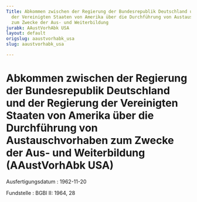 ```yaml
---
Title: Abkommen zwischen der Regierung der Bundesrepublik Deutschland und der Regierung
  der Vereinigten Staaten von Amerika über die Durchführung von Austauschvorhaben
  zum Zwecke der Aus- und Weiterbildung
jurabk: AAustVorhAbk USA
layout: default
origslug: aaustvorhabk_usa
slug: aaustvorhabk_usa

---
```


# Abkommen zwischen der Regierung der Bundesrepublik Deutschland und der Regierung der Vereinigten Staaten von Amerika über die Durchführung von Austauschvorhaben zum Zwecke der Aus- und Weiterbildung (AAustVorhAbk USA)

Ausfertigungsdatum
:   1962-11-20

Fundstelle
:   BGBl II: 1964, 28

